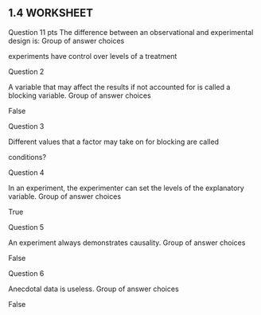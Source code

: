 ## 1.4 WORKSHEET

Question 11 pts
The difference between an observational and experimental design is:
Group of answer choices

experiments have control over levels of a treatment

Question 2

A variable that may affect the results if not accounted for is called a blocking variable.
Group of answer choices

False


Question 3

Different values that a factor may take on for blocking are called

conditions?

Question 4

In an experiment, the experimenter can set the levels of the explanatory variable.
Group of answer choices

True



Question 5

An experiment always demonstrates causality.
Group of answer choices

False



Question 6

Anecdotal data is useless.
Group of answer choices

False
